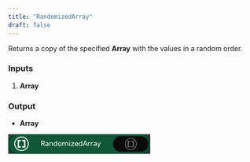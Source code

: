 ```yaml
---
title: "RandomizedArray"
draft: false
---
```

Returns a copy of the specified **Array** with the values in a random order.
### Inputs
1. **Array**
### Output
-   **Array**

![RandomizedArray](https://raw.githubusercontent.com/battlefield-portal-community/Image-CDN/main/portal_blocks/RandomizedArray.png)